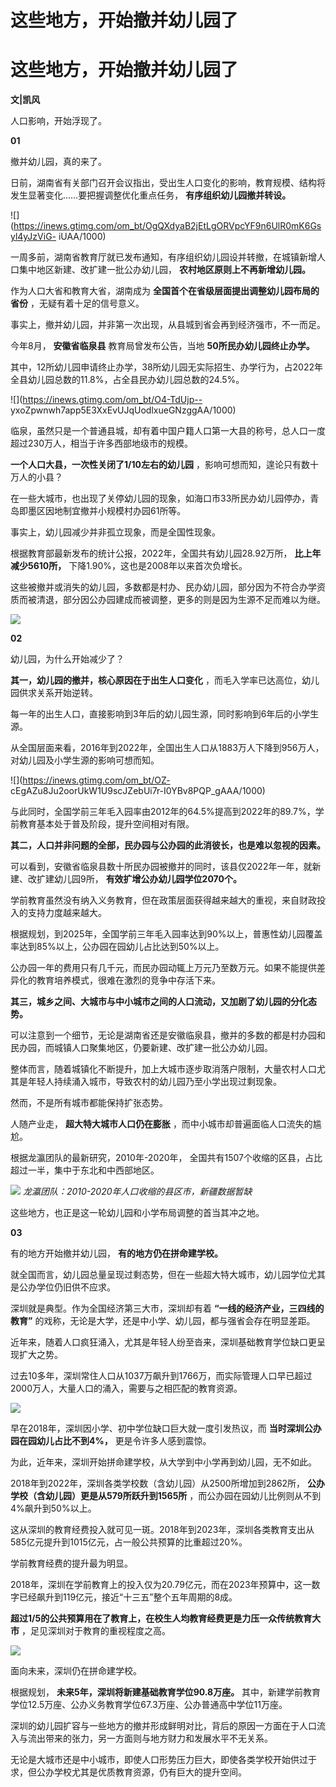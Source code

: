 # 这些地方，开始撤并幼儿园了

# 这些地方，开始撤并幼儿园了

**文|凯风**

人口影响，开始浮现了。

**01**

撤并幼儿园，真的来了。

日前，湖南省有关部门召开会议指出，受出生人口变化的影响，教育规模、结构将发生显著变化……要把握调整优化重点任务， **有序组织幼儿园撤并转设。**

![](https://inews.gtimg.com/om_bt/OgQXdyaB2jEtLgORVpcYF9n6UlR0mK6Gsyl4yJzViG-
iUAA/1000)

一周多前，湖南省教育厅就已发布通知，有序组织幼儿园设并转撤，在城镇新增人口集中地区新建、改扩建一批公办幼儿园， **农村地区原则上不再新增幼儿园。**

作为人口大省和教育大省，湖南成为 **全国首个在省级层面提出调整幼儿园布局的省份** ，无疑有着十足的信号意义。

事实上，撤并幼儿园，并非第一次出现，从县城到省会再到经济强市，不一而足。

今年8月， **安徽省临泉县** 教育局曾发布公告，当地 **50所民办幼儿园终止办学。**

其中，12所幼儿园申请终止办学，38所幼儿园无实际招生、办学行为，占2022年全县幼儿园总数的11.8%，占全县民办幼儿园总数的24.5%。

![](https://inews.gtimg.com/om_bt/O4-TdUjp--
yxoZpwnwh7app5E3XxEvUJqUodlxueGNzggAA/1000)

临泉，虽然只是一个普通县城，却有着中国户籍人口第一大县的称号，总人口一度超过230万人，相当于许多西部地级市的规模。

**一个人口大县，一次性关闭了1/10左右的幼儿园** ，影响可想而知，遑论只有数十万人的小县？

在一些大城市，也出现了关停幼儿园的现象，如海口市33所民办幼儿园停办，青岛即墨区因地制宜撤并小规模村办园61所等。

事实上，幼儿园减少并非孤立现象，而是全国性现象。

根据教育部最新发布的统计公报，2022年，全国共有幼儿园28.92万所， **比上年减少5610所，** 下降1.90%，这也是2008年以来首次负增长。

这些被撤并或消失的幼儿园，多数都是村办、民办幼儿园，部分因为不符合办学资质而被清退，部分因公办园建成而被调整，更多的则是因为生源不足而难以为继。

![](https://inews.gtimg.com/newsapp_bt/0/15822792454/1000)

**02**

幼儿园，为什么开始减少了？

**其一，幼儿园的撤并，核心原因在于出生人口变化** ，而毛入学率已达高位，幼儿园供求关系开始逆转。

每一年的出生人口，直接影响到3年后的幼儿园生源，同时影响到6年后的小学生源。

从全国层面来看，2016年到2022年，全国出生人口从1883万人下降到956万人，对幼儿园及小学生源的影响可想而知。

![](https://inews.gtimg.com/om_bt/OZ-
cEgAZu8Ju2oorUkW1U9scJZebUi7r-I0YBv8PQP_gAAA/1000)

与此同时，全国学前三年毛入园率由2012年的64.5%提高到2022年的89.7%，学前教育基本处于普及阶段，提升空间相对有限。

**其二，人口并非问题的全部，民办园与公办园的此消彼长，也是难以忽视的因素。**

可以看到，安徽省临泉县数十所民办园被撤并的同时，该县仅2022年一年，就新建、改扩建幼儿园9所， **有效扩增公办幼儿园学位2070个。**

学前教育虽然没有纳入义务教育，但在政策层面获得越来越大的重视，来自财政投入的支持力度越来越大。

根据规划，到2025年，全国学前三年毛入园率达到90%以上，普惠性幼儿园覆盖率达到85%以上，公办园在园幼儿占比达到50%以上。

公办园一年的费用只有几千元，而民办园动辄上万元乃至数万元。如果不能提供差异化的教育培养模式，很难在激烈的竞争中存活下来。

**其三，城乡之间、大城市与中小城市之间的人口流动，又加剧了幼儿园的分化态势。**

可以注意到一个细节，无论是湖南省还是安徽临泉县，撤并的多数的都是村办园和民办园，而城镇人口聚集地区，仍要新建、改扩建一批公办幼儿园。

整体而言，随着城镇化不断提升，加上大城市逐步取消落户限制，大量农村人口尤其是年轻人持续涌入城市，导致农村的幼儿园乃至小学出现过剩现象。

然而，不是所有城市都能保持扩张态势。

人随产业走， **超大特大城市人口仍在膨胀** ，而中小城市却普遍面临人口流失的尴尬。

根据龙瀛团队的最新研究，2010年-2020年， 全国共有1507个收缩的区县，占比超过一半，集中于东北和中西部地区。

![](https://inews.gtimg.com/om_bt/OOEqINi9rsXjpJ7lYiyuhTY1lMDj8JUzTrtujsD9nj6Z4AA/1000)
_龙瀛团队：2010-2020年人口收缩的县区市，新疆数据暂缺_

这些地方，也正是这一轮幼儿园和小学布局调整的首当其冲之地。

**03**

有的地方开始撤并幼儿园， **有的地方仍在拼命建学校。**

就全国而言，幼儿园总量呈现过剩态势，但在一些超大特大城市，幼儿园学位尤其是公办学位仍旧供不应求。

深圳就是典型。作为全国经济第三大市，深圳却有着 **“一线的经济产业，三四线的教育”** 的戏称，无论是大学，还是中小学、幼儿园，都与强省会存在明显差距。

近年来，随着人口疯狂涌入，尤其是年轻人纷至沓来，深圳基础教育学位缺口更呈现扩大之势。

过去10多年，深圳常住人口从1037万飙升到1766万，而实际管理人口早已超过2000万人，大量人口的涌入，需要与之相匹配的教育资源。

![](https://inews.gtimg.com/om_bt/OEYnGGChJcP51UOaunpDEsWpaCNmmRzQuWINU_CYY5KuMAA/1000)

早在2018年，深圳因小学、初中学位缺口巨大就一度引发热议，而 **当时深圳公办园在园幼儿占比不到4%，** 更是令许多人感到震惊。

为此，近年来，深圳开始拼命建学校，从大学到中小学再到幼儿园，无不如此。

2018年到2022年，深圳各类学校数（含幼儿园）从2500所增加到2862所， **公办学校（含幼儿园）更是从579所跃升到1565所**
，而公办园在园幼儿比例则从不到4%飙升到50%以上。

这从深圳的教育经费投入就可见一斑。2018年到2023年，深圳各类教育支出从585亿元提升到1015亿元，占一般公共预算的比重超过20%。

学前教育经费的提升最为明显。

2018年，深圳在学前教育上的投入仅为20.79亿元，而在2023年预算中，这一数字已经飙升到119亿元，接近“十三五”整个五年周期的8成。

**超过1/5的公共预算用在了教育上，在校生人均教育经费更是力压一众传统教育大市** ，足见深圳对于教育的重视程度之高。

![](https://inews.gtimg.com/om_bt/OIzGy2RzTP8b2225PKH0cGPnqX-5aTJnfjOAMXMzE3gSoAA/1000)

面向未来，深圳仍在拼命建学校。

根据规划， **未来5年，深圳将新建基础教育学位90.8万座。**
其中，新建学前教育学位12.5万座、公办义务教育学位67.3万座、公办普通高中学位11万座。

深圳的幼儿园扩容与一些地方的撤并形成鲜明对比，背后的原因一方面在于人口流入与流出带来的张力，另一方面则与地方财力和发展水平不无关系。

无论是大城市还是中小城市，即使人口形势压力巨大，即使各类学校开始供过于求，但公办学校尤其是优质教育资源，仍有巨大的提升空间。

